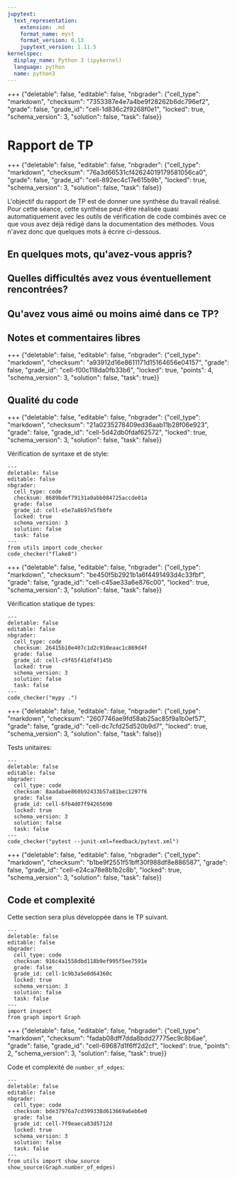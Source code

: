 ```yaml
---
jupytext:
  text_representation:
    extension: .md
    format_name: myst
    format_version: 0.13
    jupytext_version: 1.11.5
kernelspec:
  display_name: Python 3 (ipykernel)
  language: python
  name: python3
---
```


+++ {"deletable": false, "editable": false, "nbgrader": {"cell_type": "markdown", "checksum": "7353387e4e7a4be9f28262b6dc796ef2", "grade": false, "grade_id": "cell-1d836c2f9268f0e1", "locked": true, "schema_version": 3, "solution": false, "task": false}}

# Rapport de TP

+++ {"deletable": false, "editable": false, "nbgrader": {"cell_type": "markdown", "checksum": "76a3d66531cf42624019179581056ca0", "grade": false, "grade_id": "cell-892ec4c17e615b9b", "locked": true, "schema_version": 3, "solution": false, "task": false}}

L'objectif du rapport de TP est de donner une synthèse du travail
réalisé. Pour cette séance, cette synthèse peut-être réalisée quasi
automatiquement avec les outils de vérification de code combinés avec
ce que vous avez déjà rédigé dans la documentation des méthodes. Vous
n'avez donc que quelques mots à écrire ci-dessous.

## En quelques mots, qu'avez-vous appris?

## Quelles difficultés avez vous éventuellement rencontrées?

## Qu'avez vous aimé ou moins aimé dans ce TP?

## Notes et commentaires libres

+++ {"deletable": false, "editable": false, "nbgrader": {"cell_type": "markdown", "checksum": "a93912d16e8611171d15164656e04157", "grade": false, "grade_id": "cell-f00c118da0fb33b6", "locked": true, "points": 4, "schema_version": 3, "solution": false, "task": true}}

## Qualité du code

+++ {"deletable": false, "editable": false, "nbgrader": {"cell_type": "markdown", "checksum": "21a0235278409ed36aab11b28f06e923", "grade": false, "grade_id": "cell-5d42db0fdaf62572", "locked": true, "schema_version": 3, "solution": false, "task": false}}

Vérification de syntaxe et de style:

```{code-cell} ipython3
---
deletable: false
editable: false
nbgrader:
  cell_type: code
  checksum: 8689bdef79131a0abb084725accde01a
  grade: false
  grade_id: cell-e5e7a8b97e5fb0fe
  locked: true
  schema_version: 3
  solution: false
  task: false
---
from utils import code_checker
code_checker("flake8")
```

+++ {"deletable": false, "editable": false, "nbgrader": {"cell_type": "markdown", "checksum": "be450f5b2921b1a6f4491493d4c33fbf", "grade": false, "grade_id": "cell-c45ae33a6e876c00", "locked": true, "schema_version": 3, "solution": false, "task": false}}

Vérification statique de types:

```{code-cell} ipython3
---
deletable: false
editable: false
nbgrader:
  cell_type: code
  checksum: 26415b10e407c1d2c910eaac1c869d4f
  grade: false
  grade_id: cell-c9f65f41df4f145b
  locked: true
  schema_version: 3
  solution: false
  task: false
---
code_checker("mypy .")
```

+++ {"deletable": false, "editable": false, "nbgrader": {"cell_type": "markdown", "checksum": "2607746ae9fd58ab25ac85f9a1b0ef57", "grade": false, "grade_id": "cell-dc7cfd25d520b9d7", "locked": true, "schema_version": 3, "solution": false, "task": false}}

Tests unitaires:

```{code-cell} ipython3
---
deletable: false
editable: false
nbgrader:
  cell_type: code
  checksum: 8aadabae860b92433b57a81bec1297f6
  grade: false
  grade_id: cell-6fb4d07f94265690
  locked: true
  schema_version: 3
  solution: false
  task: false
---
code_checker("pytest --junit-xml=feedback/pytest.xml")
```

+++ {"deletable": false, "editable": false, "nbgrader": {"cell_type": "markdown", "checksum": "b1be9f2551f51bff30f988df8e886587", "grade": false, "grade_id": "cell-e24ca78e8b1b2c8b", "locked": true, "schema_version": 3, "solution": false, "task": false}}

## Code et complexité

Cette section sera plus développée dans le TP suivant.

```{code-cell} ipython3
---
deletable: false
editable: false
nbgrader:
  cell_type: code
  checksum: 916c4a1558dbd118b9ef995f5ee7591e
  grade: false
  grade_id: cell-1c9b3a5e0d64360c
  locked: true
  schema_version: 3
  solution: false
  task: false
---
import inspect
from graph import Graph
```

+++ {"deletable": false, "editable": false, "nbgrader": {"cell_type": "markdown", "checksum": "fadab08dff7dda8bdd27775ec9c8b6ae", "grade": false, "grade_id": "cell-69687d1f6ff2d2cf", "locked": true, "points": 2, "schema_version": 3, "solution": false, "task": true}}

Code et complexité de `number_of_edges`:

```{code-cell} ipython3
---
deletable: false
editable: false
nbgrader:
  cell_type: code
  checksum: bde37976a7cd399338d613669a6eb6e0
  grade: false
  grade_id: cell-7f9eaeca83d5712d
  locked: true
  schema_version: 3
  solution: false
  task: false
---
from utils import show_source
show_source(Graph.number_of_edges)
```
